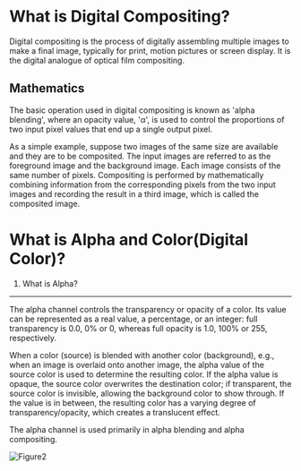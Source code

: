 What is Digital Compositing?
========================
Digital compositing is the process of digitally assembling multiple images to make a final image, typically for print, motion pictures or screen display. It is the digital analogue of optical film compositing.

Mathematics
-----------
The basic operation used in digital compositing is known as 'alpha blending', where an opacity value, 'α', is used to control the proportions of two input pixel values that end up a single output pixel.

As a simple example, suppose two images of the same size are available and they are to be composited. The input images are referred to as the foreground image and the background image. Each image consists of the same number of pixels. Compositing is performed by mathematically combining information from the corresponding pixels from the two input images and recording the result in a third image, which is called the composited image.









What is Alpha and Color(Digital Color)?
====================================
1. What is Alpha?
-------------
The alpha channel controls the transparency or opacity of a color. Its value can be represented as a real value, a percentage, or an integer: full transparency is 0.0, 0% or 0, whereas full opacity is 1.0, 100% or 255, respectively.

When a color (source) is blended with another color (background), e.g., when an image is overlaid onto another image, the alpha value of the source color is used to determine the resulting color. If the alpha value is opaque, the source color overwrites the destination color; if transparent, the source color is invisible, allowing the background color to show through. If the value is in between, the resulting color has a varying degree of transparency/opacity, which creates a translucent effect.

The alpha channel is used primarily in alpha blending and alpha compositing.

![Figure2](https://user-images.githubusercontent.com/71237760/93716869-1052d780-fbad-11ea-930e-6e0326addb04.jpg)


